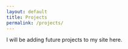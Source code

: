 ```yaml
---
layout: default
title: Projects
permalink: /projects/
---
```


I will be adding future projects to my site here.
